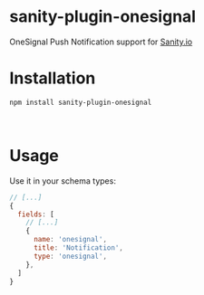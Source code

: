 # sanity-plugin-onesignal

OneSignal Push Notification support for [Sanity.io](https://sanity.io?utm_source=sanity-plugin-onesignal)

# Installation

```
npm install sanity-plugin-onesignal
```

<br>

# Usage

Use it in your schema types:

```js
// [...]
{
  fields: [
    // [...]
    {
      name: 'onesignal',
      title: 'Notification',
      type: 'onesignal',
    },
  ]
}
```


